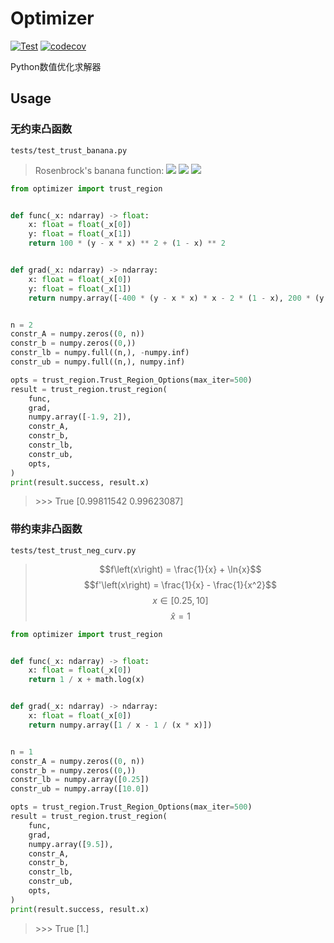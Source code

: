 # Optimizer
[![Test](https://github.com/Andy-math/optimizer/actions/workflows/workflow.yaml/badge.svg)](https://github.com/Andy-math/optimizer/actions/workflows/workflow.yaml)
[![codecov](https://codecov.io/gh/Andy-math/optimizer/branch/main/graph/badge.svg?token=4GAZ3P5VX3)](https://codecov.io/gh/Andy-math/optimizer)

Python数值优化求解器

## Usage

### 无约束凸函数
`tests/test_trust_banana.py`
> Rosenbrock's banana function:
> ![](https://latex.codecogs.com/gif.latex?f\\left\(x\\right\)=100\\left\(x_2-x_1^2\\right\)^2+\\left\(1-x_1\\right\)^2)
> ![](https://latex.codecogs.com/gif.latex?J_f\\left\(x\\right\)=\\left\(-400\\left\(x_2-x_1^2\\right\)x_1+2\\left\(1-x_1\\right\),200\\left\(x_2-x_1^2\\right\)\\right\))
![](https://latex.codecogs.com/gif.latex?\\hat{x}=\\left\(1,1\\right\))
```python
from optimizer import trust_region


def func(_x: ndarray) -> float:
    x: float = float(_x[0])
    y: float = float(_x[1])
    return 100 * (y - x * x) ** 2 + (1 - x) ** 2


def grad(_x: ndarray) -> ndarray:
    x: float = float(_x[0])
    y: float = float(_x[1])
    return numpy.array([-400 * (y - x * x) * x - 2 * (1 - x), 200 * (y - x ** 2)])


n = 2
constr_A = numpy.zeros((0, n))
constr_b = numpy.zeros((0,))
constr_lb = numpy.full((n,), -numpy.inf)
constr_ub = numpy.full((n,), numpy.inf) 

opts = trust_region.Trust_Region_Options(max_iter=500)
result = trust_region.trust_region(
    func,
    grad,
    numpy.array([-1.9, 2]),
    constr_A,
    constr_b,
    constr_lb,
    constr_ub,
    opts,
)
print(result.success, result.x)
```
> \>\>\> True [0.99811542 0.99623087]

### 带约束非凸函数
`tests/test_trust_neg_curv.py`
> $$f\left(x\right) = \frac{1}{x} + \ln{x}$$
> $$f'\left(x\right) = \frac{1}{x} - \frac{1}{x^2}$$
> $$x \in \left[0.25, 10\right]$$
> $$\hat{x} = 1$$
```python
from optimizer import trust_region


def func(_x: ndarray) -> float:
    x: float = float(_x[0])
    return 1 / x + math.log(x)


def grad(_x: ndarray) -> ndarray:
    x: float = float(_x[0])
    return numpy.array([1 / x - 1 / (x * x)])


n = 1
constr_A = numpy.zeros((0, n))
constr_b = numpy.zeros((0,))
constr_lb = numpy.array([0.25])
constr_ub = numpy.array([10.0])

opts = trust_region.Trust_Region_Options(max_iter=500)
result = trust_region.trust_region(
    func,
    grad,
    numpy.array([9.5]),
    constr_A,
    constr_b,
    constr_lb,
    constr_ub,
    opts,
)
print(result.success, result.x)
```
> \>\>\> True [1.]